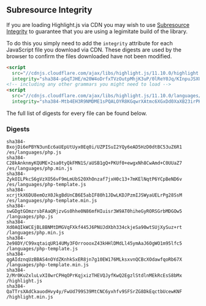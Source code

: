 ## Subresource Integrity

If you are loading Highlight.js via CDN you may wish to use [Subresource Integrity](https://developer.mozilla.org/en-US/docs/Web/Security/Subresource_Integrity) to guarantee that you are using a legimitate build of the library.

To do this you simply need to add the `integrity` attribute for each JavaScript file you download via CDN. These digests are used by the browser to confirm the files downloaded have not been modified.

```html
<script
  src="//cdnjs.cloudflare.com/ajax/libs/highlight.js/11.10.0/highlight.min.js"
  integrity="sha384-pGqTJHE/m20W4oDrfxTVzOutpMhjK3uP/0lReY0Jq/KInpuJSXUnk4WAYbciCLqT"></script>
<!-- including any other grammars you might need to load -->
<script
  src="//cdnjs.cloudflare.com/ajax/libs/highlight.js/11.10.0/languages/go.min.js"
  integrity="sha384-Mtb4EH3R9NMDME1sPQALOYR8KGqwrXAtmc6XGxDd0XaXB23irPKsuET0JjZt5utI"></script>
```

The full list of digests for every file can be found below.

### Digests

```
sha384-BxojDi6ePBYN3unEc6aUEpUtUyx0Eq0i/UZPISuI2YQy6eAD5HzD0dtBC53uZ6R1 /es/languages/php.js
sha384-C28kAnknmyKQUME+2sa0tyQkFMN1S/aUSB1gQ+PKUf0+ewgxNh8CwAmd+C0UUaZ7 /es/languages/php.min.js
sha384-ZykOILPkcS6gVzXO56vF9mLmUbS20XhOnzaf7jxH0c13+7mKElNqtP6YCpBeND6v /es/languages/php-template.js
sha384-xcrjtkX6DU8emOzX0JkgBdUnCB6E5abIF80h1JDwLKDJPzmIJSWyaUELrPg28SsM /es/languages/php-template.min.js
sha384-swGDgtGOmzrsbFAaQRjzvGs0hhe0N86mfHIuisr3W9AT0hiheGyRORSGrbMDGOw5 /languages/php.js
sha384-Xd0AQIkWCEjBL8BNMtDMGVqFXkf445J6PNUJdXbh334ckjeSa90wtSUjXySuz+rt /languages/php.min.js
sha384-2e98DY/C99xqtaiqUR14UMy3FOrroooxZ43kHHlDMdLl45ymAaJ6OgWO1m95lfc5 /languages/php-template.js
sha384-qgAIdznqUzBBAS4nOYdZKnhkSxER8jn7g10EW176MLksxvnQCBcXOdawfqoRb67X /languages/php-template.min.js
sha384-2/Mr0Ku2xluLvXI0wrCPHqOPrKqjxizTHEVQJyfKwQ2EgzlStdlnMEkRcEsS8bMx /highlight.js
sha384-QaTTrsXAdCkauodHvy4y/FwUd799S39MtCNC6yxhfv9SFSrZG8DkEqctbUcewKNF /highlight.min.js
```

